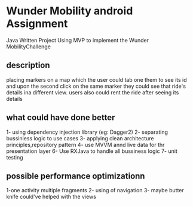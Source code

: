 # Wunder Mobility android Assignment

Java Written Project Using MVP to implement the Wunder MobilityChallenge

## description
 placing markers on a map which the user could tab one them to see its id and upon the second click on the same marker they could see that ride's details ina different view.
users also could rent the ride after seeing its details

## what could have done better
1- using dependency injection library (eg: Dagger2) 
2- separating bussiniess logic to use cases
3- applying clean architecture principles,repository pattern 
4- use MVVM annd live data for thr presentation layer
6- Use RXJava to handle all bussiness logic
7- unit testing


## possible performance optimizationn
1-one activity multiple fragments
2- using of navigation 
3- maybe butter knife could've helped with the views
